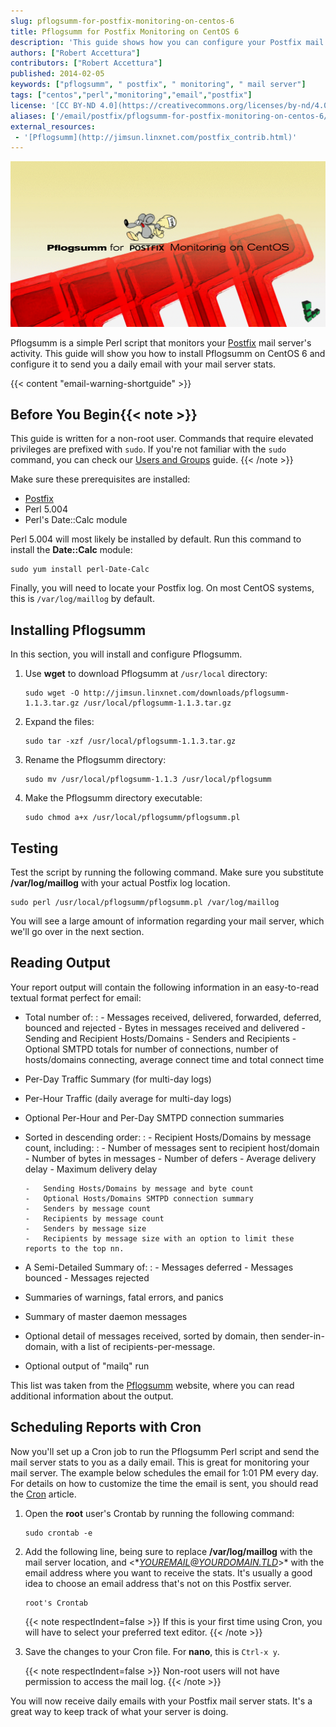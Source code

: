 ```yaml
---
slug: pflogsumm-for-postfix-monitoring-on-centos-6
title: Pflogsumm for Postfix Monitoring on CentOS 6
description: 'This guide shows how you can configure your Postfix mail server to send you daily notification emails with the status of the server by using Pflogsumm.'
authors: ["Robert Accettura"]
contributors: ["Robert Accettura"]
published: 2014-02-05
keywords: ["pflogsumm", " postfix", " monitoring", " mail server"]
tags: ["centos","perl","monitoring","email","postfix"]
license: '[CC BY-ND 4.0](https://creativecommons.org/licenses/by-nd/4.0)'
aliases: ['/email/postfix/pflogsumm-for-postfix-monitoring-on-centos-6/','/email/postfix/pflogsumm-centos-6/']
external_resources:
 - '[Pflogsumm](http://jimsun.linxnet.com/postfix_contrib.html)'
---
```


![banner_image](Pflogsumm_or_Postfix_Monitoring_on_CentOS_smg.jpg)

Pflogsumm is a simple Perl script that monitors your [Postfix](/docs/email/postfix/) mail server's activity. This guide will show you how to install Pflogsumm on CentOS 6 and configure it to send you a daily email with your mail server stats.

{{< content "email-warning-shortguide" >}}

## Before You Begin{{< note >}}
This guide is written for a non-root user. Commands that require elevated privileges are prefixed with `sudo`. If you're not familiar with the `sudo` command, you can check our [Users and Groups](/docs/guides/linux-users-and-groups/) guide.
{{< /note >}}

Make sure these prerequisites are installed:

-   [Postfix](/docs/email/postfix/)
-   Perl 5.004
-   Perl's Date::Calc module

Perl 5.004 will most likely be installed by default. Run this command to install the **Date::Calc** module:

    sudo yum install perl-Date-Calc

Finally, you will need to locate your Postfix log. On most CentOS systems, this is `/var/log/maillog` by default.

## Installing Pflogsumm

In this section, you will install and configure Pflogsumm.

1.  Use **wget** to download Pflogsumm at `/usr/local` directory:

        sudo wget -O http://jimsun.linxnet.com/downloads/pflogsumm-1.1.3.tar.gz /usr/local/pflogsumm-1.1.3.tar.gz

2.  Expand the files:

        sudo tar -xzf /usr/local/pflogsumm-1.1.3.tar.gz

3.  Rename the Pflogsumm directory:

        sudo mv /usr/local/pflogsumm-1.1.3 /usr/local/pflogsumm

4.  Make the Pflogsumm directory executable:

        sudo chmod a+x /usr/local/pflogsumm/pflogsumm.pl

## Testing

Test the script by running the following command. Make sure you substitute **/var/log/maillog** with your actual Postfix log location.

    sudo perl /usr/local/pflogsumm/pflogsumm.pl /var/log/maillog

You will see a large amount of information regarding your mail server, which we'll go over in the next section.

## Reading Output

Your report output will contain the following information in an easy-to-read textual format perfect for email:

-   Total number of:
    :   -   Messages received, delivered, forwarded, deferred, bounced and rejected
        -   Bytes in messages received and delivered
        -   Sending and Recipient Hosts/Domains
        -   Senders and Recipients
        -   Optional SMTPD totals for number of connections, number of hosts/domains connecting, average connect time and total connect time

-   Per-Day Traffic Summary (for multi-day logs)
-   Per-Hour Traffic (daily average for multi-day logs)
-   Optional Per-Hour and Per-Day SMTPD connection summaries
-   Sorted in descending order:
    :   -   Recipient Hosts/Domains by message count, including:
            :   -   Number of messages sent to recipient host/domain
                -   Number of bytes in messages
                -   Number of defers
                -   Average delivery delay
                -   Maximum delivery delay

        -   Sending Hosts/Domains by message and byte count
        -   Optional Hosts/Domains SMTPD connection summary
        -   Senders by message count
        -   Recipients by message count
        -   Senders by message size
        -   Recipients by message size with an option to limit these reports to the top nn.

-   A Semi-Detailed Summary of:
    :   -   Messages deferred
        -   Messages bounced
        -   Messages rejected

-   Summaries of warnings, fatal errors, and panics
-   Summary of master daemon messages
-   Optional detail of messages received, sorted by domain, then sender-in-domain, with a list of recipients-per-message.
-   Optional output of "mailq" run

This list was taken from the [Pflogsumm](http://jimsun.linxnet.com/postfix_contrib.html) website, where you can read additional information about the output.

## Scheduling Reports with Cron

Now you'll set up a Cron job to run the Pflogsumm Perl script and send the mail server stats to you as a daily email. This is great for monitoring your mail server. The example below schedules the email for 1:01 PM every day. For details on how to customize the time the email is sent, you should read the [Cron](/docs/guides/schedule-tasks-with-cron/) article.

1.  Open the **root** user's Crontab by running the following command:

        sudo crontab -e

2.  Add the following line, being sure to replace **/var/log/maillog** with the mail server location, and <**YOUREMAIL@YOURDOMAIN.TLD*>\* with the email address where you want to receive the stats. It's usually a good idea to choose an email address that's not on this Postfix server.

        root's Crontab

    {{< note respectIndent=false >}}
If this is your first time using Cron, you will have to select your preferred text editor.
{{< /note >}}

3.  Save the changes to your Cron file. For **nano**, this is `Ctrl-x y`.

    {{< note respectIndent=false >}}
Non-root users will not have permission to access the mail log.
{{< /note >}}

You will now receive daily emails with your Postfix mail server stats. It's a great way to keep track of what your server is doing.
